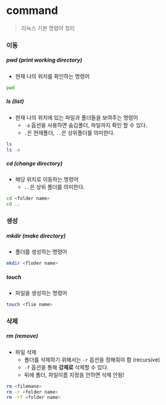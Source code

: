 # command

> 리눅스 기본 명령어 정리



### 이동

##### pwd (print working directory)

- 현재 나의 위치를 확인하는 명령어

```bash
pwd
```



 ##### ls (list)

- 현재 나의 위치에 있는 파일과 폴더들을 보여주는 명령어
  - `-a` 옵션을 사용하면 숨김폴더, 파일까지 확인 할 수 있다.
  - `.`은 현재폴더, `..`은 상위폴더를 의미한다.

```bash
ls
ls -a
```



##### cd (change directory)

- 해당 위치로 이동하는 명령어
  - `..`은 상위 폴더를 의미한다.

```bash
cd <folder name>
cd ..
```



### 생성

##### mkdir (make directory)

- 폴더를 생성하는 명령어

```bash
mkdir <floder name>
```



##### touch

- 파일을 생성하는 명령어

```bash
touch <flie name>
```



### 삭제

##### rm (remove)

- 파일 삭제
  - 폴더를 삭제하기 위해서는 `-r` 옵션을 정해줘야 함 (recursive)
  - `-f` 옵션을 통해 **강제로** 삭제할 수 있다.
  - 뒤에 폴더, 파일이름 지정을 안하면 삭제 안됨!

```bash
rm <filemane>
rm -r <folder name>
rm -rf <folder name>
```



